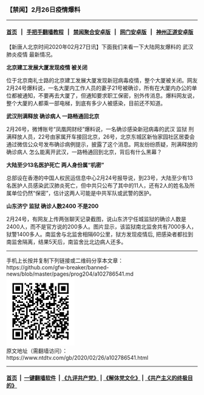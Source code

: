 ### 【禁闻】2月26日疫情爆料
------------------------

#### [首页](https://github.com/gfw-breaker/banned-news/blob/master/README.md) &nbsp;&nbsp;|&nbsp;&nbsp; [手把手翻墙教程](https://github.com/gfw-breaker/guides/wiki) &nbsp;&nbsp;|&nbsp;&nbsp; [禁闻聚合安卓版](https://github.com/gfw-breaker/bn-android) &nbsp;&nbsp;|&nbsp;&nbsp; [网门安卓版](https://github.com/oGate2/oGate) &nbsp;&nbsp;|&nbsp;&nbsp; [神州正道安卓版](https://github.com/SzzdOgate/update) 



<div><div class="post_content" itemprop="articleBody">
 <p>
  【新唐人北京时间2020年02月27日讯】下面我们来看一下大陆网友爆料的
  <ok href="https://www.ntdtv.com/gb/442749.htm">
   武汉肺炎疫情
  </ok>
  最新情况。
 </p>
 <p>
  <strong>
   北京建工发展大厦发现疫情 被关闭
  </strong>
 </p>
 <p>
  位于北京南礼士路的北京建工发展大厦发现新冠病毒疫情，整个大厦被关闭。网友2月24号爆料说，一名大厦内工作人员的妻子21号被确诊，所有在大厦内办公的单位都被通知，不要再去大厦了，但通知要求职工保密，别外传消息。爆料网友说，整个大厦的人都乘一部电梯，到底有多少人被感染，目前还不知道。
 </p>
 <p>
  <strong>
   武汉刑满释放
   <ok href="https://www.ntdtv.com/gb/确诊病人.htm">
    确诊病人
   </ok>
   一路畅通回北京
  </strong>
 </p>
 <p>
  2月26号，微博账号“凤凰网财经”爆料说，一名确诊感染新冠病毒的武汉
  <ok href="https://www.ntdtv.com/gb/监狱.htm">
   监狱
  </ok>
  刑满释放人员，22号由家属开车接回北京，26号，北京东城区新怡家园社区居委会通过微信公众号发布确诊病例提示，披露了这个消息。网友纷纷质疑，刑满释放的
  <ok href="https://www.ntdtv.com/gb/确诊病人.htm">
   确诊病人
  </ok>
  怎么能离开武汉，一路畅通回到北京，背后有什么黑幕？
 </p>
 <p>
  <strong>
   大陆至少13名医护死亡 两人身份属“机密”
  </strong>
 </p>
 <p>
  总部设在香港的中国人权民运信息中心2月24号报导说，到23号，大陆至少有13名医护人员感染武汉肺炎死亡，但中共只公布了其中的11人，还有2人的姓名及所属单位仍然“保密”，估计这两人可能是中共军队或武警的医护。
 </p>
 <p>
  <strong>
   山东济宁
   <ok href="https://www.ntdtv.com/gb/监狱.htm">
    监狱
   </ok>
   确诊人数2400 不是200
  </strong>
 </p>
 <p>
  2月24号，有网友上传两张聊天记录截图，说山东济宁任城监狱的确诊人数是2400人，而不是官方说的200多人。图片显示，该监狱南北监舍共有7000多人，狱警1400多人。南监舍与北监舍相隔60公里，狱方发现疫情后, 把感染者都拉到南监舍隔离，结果5天后，南监舍比北边病人还多。
 </p>
 <div class="single_ad">
 </div>
</div>
</div>
<hr/>
手机上长按并复制下列链接或二维码分享本文章：<br/>
https://github.com/gfw-breaker/banned-news/blob/master/pages/prog204/a102786541.md <br/>
<a href='https://github.com/gfw-breaker/banned-news/blob/master/pages/prog204/a102786541.md'><img src='https://github.com/gfw-breaker/banned-news/blob/master/pages/prog204/a102786541.md.png'/></a> <br/>
原文地址（需翻墙访问）：https://www.ntdtv.com/gb/2020/02/26/a102786541.html


------------------------
#### [首页](https://github.com/gfw-breaker/banned-news/blob/master/README.md) &nbsp;|&nbsp; [一键翻墙软件](https://github.com/gfw-breaker/nogfw/blob/master/README.md) &nbsp;| [《九评共产党》](https://github.com/gfw-breaker/9ping.md/blob/master/README.md#九评之一评共产党是什么) | [《解体党文化》](https://github.com/gfw-breaker/jtdwh.md/blob/master/README.md) | [《共产主义的终极目的》](https://github.com/gfw-breaker/gczydzjmd.md/blob/master/README.md)


<img src='http://gfw-breaker.win/banned-news/pages/prog204/a102786541.md' width='0px' height='0px'/>